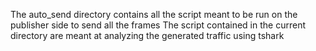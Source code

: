 The auto_send directory contains all the script meant to be run on the publisher side to send all the frames 
The script contained in the current directory are meant at analyzing the generated traffic using tshark

